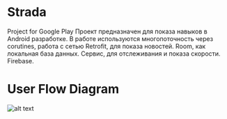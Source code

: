 # Strada
Project for Google Play
Проект предназначен для показа навыков в Android разработке. 
В работе используются многопоточность через corutines, работа с сетью Retrofit, для показа новостей.
Room, как локальная база данных. Сервис, для отслеживания и показа скорости. Firebase.

# User Flow Diagram
![alt text](figures/img.png)
